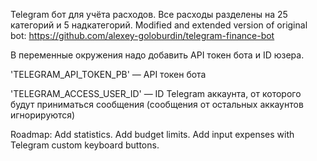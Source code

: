 Telegram бот для учёта расходов. Все расходы разделены на 25 категорий и 5 надкатегорий.
Modified and extended version of original bot: https://github.com/alexey-goloburdin/telegram-finance-bot


В переменные окружения надо добавить API токен бота и ID юзера.

'TELEGRAM_API_TOKEN_PB' — API токен бота

'TELEGRAM_ACCESS_USER_ID' — ID Telegram аккаунта, от которого будут приниматься сообщения (сообщения от остальных аккаунтов игнорируются)

Roadmap:
    Add statistics.
    Add budget limits.
    Add input expenses with Telegram custom keyboard buttons.
